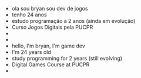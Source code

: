 - ola sou bryan sou dev de jogos 
- tenho 24 anos 
- estudo programação a 2 anos (ainda em evolução)
- Curso Jogos Digitais pela PUCPR
- 
- 
- hello, I'm bryan, I'm game dev
- I'm 24 years old
- study programming for 2 years (still evolving)
- Digital Games Course at PUCPR
- 

<!---
bryamorais/bryamorais is a ✨ special ✨ repository because its `README.md` (this file) appears on your GitHub profile.
You can click the Preview link to take a look at your changes.
--->
